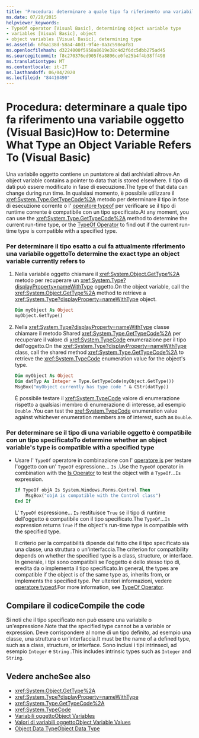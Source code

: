 ```yaml
---
title: 'Procedura: determinare a quale tipo fa riferimento una variabile oggetto'
ms.date: 07/20/2015
helpviewer_keywords:
- TypeOf operator [Visual Basic], determining object variable type
- variables [Visual Basic], object
- object variables [Visual Basic], determining type
ms.assetid: 6f6a138d-58a4-40d1-9f4e-0a3c598eaf81
ms.openlocfilehash: d3224000f5958a8619e38c4d2f6dc5dbb275ad45
ms.sourcegitcommit: f8c270376ed905f6a8896ce0fe25b4f4b38ff498
ms.translationtype: MT
ms.contentlocale: it-IT
ms.lasthandoff: 06/04/2020
ms.locfileid: "84410490"
---
```

# <a name="how-to-determine-what-type-an-object-variable-refers-to-visual-basic"></a><span data-ttu-id="d6427-102">Procedura: determinare a quale tipo fa riferimento una variabile oggetto (Visual Basic)</span><span class="sxs-lookup"><span data-stu-id="d6427-102">How to: Determine What Type an Object Variable Refers To (Visual Basic)</span></span>

<span data-ttu-id="d6427-103">Una variabile oggetto contiene un puntatore ai dati archiviati altrove.</span><span class="sxs-lookup"><span data-stu-id="d6427-103">An object variable contains a pointer to data that is stored elsewhere.</span></span> <span data-ttu-id="d6427-104">Il tipo di dati può essere modificato in fase di esecuzione.</span><span class="sxs-lookup"><span data-stu-id="d6427-104">The type of that data can change during run time.</span></span> <span data-ttu-id="d6427-105">In qualsiasi momento, è possibile utilizzare il <xref:System.Type.GetTypeCode%2A> metodo per determinare il tipo in fase di esecuzione corrente o l' [operatore typeof](../../../language-reference/operators/typeof-operator.md) per verificare se il tipo di runtime corrente è compatibile con un tipo specificato.</span><span class="sxs-lookup"><span data-stu-id="d6427-105">At any moment, you can use the <xref:System.Type.GetTypeCode%2A> method to determine the current run-time type, or the [TypeOf Operator](../../../language-reference/operators/typeof-operator.md) to find out if the current run-time type is compatible with a specified type.</span></span>

### <a name="to-determine-the-exact-type-an-object-variable-currently-refers-to"></a><span data-ttu-id="d6427-106">Per determinare il tipo esatto a cui fa attualmente riferimento una variabile oggetto</span><span class="sxs-lookup"><span data-stu-id="d6427-106">To determine the exact type an object variable currently refers to</span></span>

1. <span data-ttu-id="d6427-107">Nella variabile oggetto chiamare il <xref:System.Object.GetType%2A> metodo per recuperare un <xref:System.Type?displayProperty=nameWithType> oggetto.</span><span class="sxs-lookup"><span data-stu-id="d6427-107">On the object variable, call the <xref:System.Object.GetType%2A> method to retrieve a <xref:System.Type?displayProperty=nameWithType> object.</span></span>

    ```vb
    Dim myObject As Object
    myObject.GetType()
    ```

2. <span data-ttu-id="d6427-108">Nella <xref:System.Type?displayProperty=nameWithType> classe chiamare il metodo Shared <xref:System.Type.GetTypeCode%2A> per recuperare il valore di <xref:System.TypeCode> enumerazione per il tipo dell'oggetto.</span><span class="sxs-lookup"><span data-stu-id="d6427-108">On the <xref:System.Type?displayProperty=nameWithType> class, call the shared method <xref:System.Type.GetTypeCode%2A> to retrieve the <xref:System.TypeCode> enumeration value for the object's type.</span></span>

    ```vb
    Dim myObject As Object
    Dim datTyp As Integer = Type.GetTypeCode(myObject.GetType())
    MsgBox("myObject currently has type code " & CStr(datTyp))
    ```

    <span data-ttu-id="d6427-109">È possibile testare il <xref:System.TypeCode> valore di enumerazione rispetto a qualsiasi membro di enumerazione di interesse, ad esempio `Double` .</span><span class="sxs-lookup"><span data-stu-id="d6427-109">You can test the <xref:System.TypeCode> enumeration value against whichever enumeration members are of interest, such as `Double`.</span></span>

### <a name="to-determine-whether-an-object-variables-type-is-compatible-with-a-specified-type"></a><span data-ttu-id="d6427-110">Per determinare se il tipo di una variabile oggetto è compatibile con un tipo specificato</span><span class="sxs-lookup"><span data-stu-id="d6427-110">To determine whether an object variable's type is compatible with a specified type</span></span>

- <span data-ttu-id="d6427-111">Usare l' `TypeOf` operatore in combinazione con l' [operatore is](../../../language-reference/operators/is-operator.md) per testare l'oggetto con un' `TypeOf` espressione... `Is` .</span><span class="sxs-lookup"><span data-stu-id="d6427-111">Use the `TypeOf` operator in combination with the [Is Operator](../../../language-reference/operators/is-operator.md) to test the object with a `TypeOf`...`Is` expression.</span></span>

    ```vb
    If TypeOf objA Is System.Windows.Forms.Control Then
        MsgBox("objA is compatible with the Control class")
    End If
    ```

    <span data-ttu-id="d6427-112">L' `TypeOf` espressione... `Is` restituisce `True` se il tipo di runtime dell'oggetto è compatibile con il tipo specificato.</span><span class="sxs-lookup"><span data-stu-id="d6427-112">The `TypeOf`...`Is` expression returns `True` if the object's run-time type is compatible with the specified type.</span></span>

    <span data-ttu-id="d6427-113">Il criterio per la compatibilità dipende dal fatto che il tipo specificato sia una classe, una struttura o un'interfaccia.</span><span class="sxs-lookup"><span data-stu-id="d6427-113">The criterion for compatibility depends on whether the specified type is a class, structure, or interface.</span></span> <span data-ttu-id="d6427-114">In generale, i tipi sono compatibili se l'oggetto è dello stesso tipo di, eredita da o implementa il tipo specificato.</span><span class="sxs-lookup"><span data-stu-id="d6427-114">In general, the types are compatible if the object is of the same type as, inherits from, or implements the specified type.</span></span> <span data-ttu-id="d6427-115">Per ulteriori informazioni, vedere [operatore typeof](../../../language-reference/operators/typeof-operator.md).</span><span class="sxs-lookup"><span data-stu-id="d6427-115">For more information, see [TypeOf Operator](../../../language-reference/operators/typeof-operator.md).</span></span>

## <a name="compile-the-code"></a><span data-ttu-id="d6427-116">Compilare il codice</span><span class="sxs-lookup"><span data-stu-id="d6427-116">Compile the code</span></span>

<span data-ttu-id="d6427-117">Si noti che il tipo specificato non può essere una variabile o un'espressione.</span><span class="sxs-lookup"><span data-stu-id="d6427-117">Note that the specified type cannot be a variable or expression.</span></span> <span data-ttu-id="d6427-118">Deve corrispondere al nome di un tipo definito, ad esempio una classe, una struttura o un'interfaccia.</span><span class="sxs-lookup"><span data-stu-id="d6427-118">It must be the name of a defined type, such as a class, structure, or interface.</span></span> <span data-ttu-id="d6427-119">Sono inclusi i tipi intrinseci, ad esempio `Integer` e `String` .</span><span class="sxs-lookup"><span data-stu-id="d6427-119">This includes intrinsic types such as `Integer` and `String`.</span></span>

## <a name="see-also"></a><span data-ttu-id="d6427-120">Vedere anche</span><span class="sxs-lookup"><span data-stu-id="d6427-120">See also</span></span>

- <xref:System.Object.GetType%2A>
- <xref:System.Type?displayProperty=nameWithType>
- <xref:System.Type.GetTypeCode%2A>
- <xref:System.TypeCode>
- [<span data-ttu-id="d6427-121">Variabili oggetto</span><span class="sxs-lookup"><span data-stu-id="d6427-121">Object Variables</span></span>](object-variables.md)
- [<span data-ttu-id="d6427-122">Valori di variabili oggetto</span><span class="sxs-lookup"><span data-stu-id="d6427-122">Object Variable Values</span></span>](object-variable-values.md)
- [<span data-ttu-id="d6427-123">Object Data Type</span><span class="sxs-lookup"><span data-stu-id="d6427-123">Object Data Type</span></span>](../../../language-reference/data-types/object-data-type.md)
